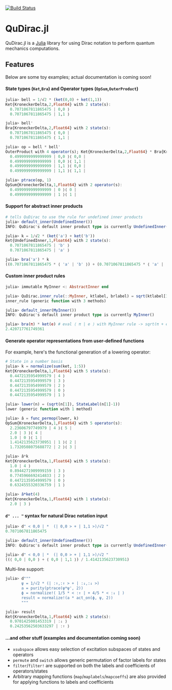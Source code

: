 [![Build Status](https://travis-ci.org/JuliaQuantum/QuDirac.jl.svg?branch=master)](https://travis-ci.org/JuliaQuantum/QuDirac.jl)
# QuDirac.jl

QuDirac.jl is a [Julia](http://julialang.org/) library for using Dirac notation to perform 
quantum mechanics computations. 

## Features

Below are some toy examples; actual documentation is coming soon! 

#### State types (`Ket`,`Bra`) and Operator types (`OpSum`,`OuterProduct`)

```julia
julia> bell = 1/√2 * (ket(0,0) + ket(1,1))
Ket{KroneckerDelta,2,Float64} with 2 state(s):
  0.7071067811865475 | 0,0 ⟩
  0.7071067811865475 | 1,1 ⟩

julia> bell'
Bra{KroneckerDelta,2,Float64} with 2 state(s):
  0.7071067811865475 ⟨ 0,0 |
  0.7071067811865475 ⟨ 1,1 |

julia> op = bell * bell'
OuterProduct with 4 operator(s); Ket{KroneckerDelta,2,Float64} * Bra{KroneckerDelta,2,Float64}:  
  0.4999999999999999 | 0,0 ⟩⟨ 0,0 |
  0.4999999999999999 | 0,0 ⟩⟨ 1,1 |
  0.4999999999999999 | 1,1 ⟩⟨ 0,0 |
  0.4999999999999999 | 1,1 ⟩⟨ 1,1 |

julia> ptrace(op, 1)
OpSum{KroneckerDelta,1,Float64} with 2 operator(s):
  0.4999999999999999 | 0 ⟩⟨ 0 |
  0.4999999999999999 | 1 ⟩⟨ 1 |
```

#### Support for abstract inner products

```julia
# tells QuDirac to use the rule for undefined inner products
julia> default_inner(UndefinedInner())
INFO: QuDirac's default inner product type is currently UndefinedInner()

julia> k = 1/√2 * (ket('a') + ket('b'))
Ket{UndefinedInner,1,Float64} with 2 state(s):
  0.7071067811865475 | 'b' ⟩
  0.7071067811865475 | 'a' ⟩

julia> bra('a') * k
((0.7071067811865475 * ⟨ 'a' | 'b' ⟩) + (0.7071067811865475 * ⟨ 'a' | 'a' ⟩))
```

#### Custom inner product rules

```julia
julia> immutable MyInner <: AbstractInner end

julia> QuDirac.inner_rule(::MyInner, ktlabel, brlabel) = sqrt(ktlabel[1]+brlabel[1])
inner_rule (generic function with 3 methods)

julia> default_inner(MyInner())
INFO: QuDirac's default inner product type is currently MyInner()

julia> bra(π) * ket(e) # eval ⟨ π | e ⟩ with MyInner rule -> sqrt(π + e)
2.420717761749361
```

#### Generate operator representations from user-defined functions

For example, here's the functional generation of a lowering operator: 

```julia
# State in a number basis
julia> k = normalize(sum(ket, 1:5))
Ket{KroneckerDelta,1,Float64} with 5 state(s):
  0.4472135954999579 | 4 ⟩
  0.4472135954999579 | 3 ⟩
  0.4472135954999579 | 2 ⟩
  0.4472135954999579 | 0 ⟩
  0.4472135954999579 | 1 ⟩

julia> lower(n) = (sqrt(n[1]), StateLabel(n[1]-1))
lower (generic function with 1 method)

julia> â = func_permop(lower, k)
OpSum{KroneckerDelta,1,Float64} with 5 operator(s):
  2.23606797749979 | 4 ⟩⟨ 5 |
  2.0 | 3 ⟩⟨ 4 |
  1.0 | 0 ⟩⟨ 1 |
  1.4142135623730951 | 1 ⟩⟨ 2 |
  1.7320508075688772 | 2 ⟩⟨ 3 |

julia> â*k
Ket{KroneckerDelta,1,Float64} with 5 state(s):
  1.0 | 4 ⟩
  0.8944271909999159 | 3 ⟩
  0.7745966692414833 | 2 ⟩
  0.4472135954999579 | 0 ⟩
  0.6324555320336759 | 1 ⟩

julia> â*ket(4)
Ket{KroneckerDelta,1,Float64} with 1 state(s):
  2.0 | 3 ⟩
```

#### `d" ... "` syntax for natural Dirac notation input

```julia
julia> d" < 0,0 | *  (| 0,0 > + | 1,1 >)/√2 "
0.7071067811865475

julia> default_inner(UndefinedInner())
INFO: QuDirac's default inner product type is currently UndefinedInner()

julia> d" < 0,0 | *  (| 0,0 > + | 1,1 >)/√2 "
((⟨ 0,0 | 0,0 ⟩ + ⟨ 0,0 | 1,1 ⟩) / 1.4142135623730951)
```

Multi-line support:

```julia
julia> d"""
       ψ = 1/√2 * (| :↑,:↑ > + | :↓,:↓ >)
       a = purity(ptrace(ψ*ψ', 2))
       ϕ = normalize!( 1/5 * < :↑ | + 4/5 * < :↓ | )
       result = normalize!(a * act_on(ϕ, ψ, 2))
       """

julia> result
Ket{KroneckerDelta,1,Float64} with 2 state(s):
  0.9701425001453319 | :↓ ⟩
  0.24253562503633297 | :↑ ⟩
```

#### ...and other stuff (examples and documentation coming soon)

- `xsubspace` allows easy selection of excitation subspaces of states and operators
- `permute` and `switch` allows generic permutation of factor labels for states
- `filter`/`filter!` are supported on both the labels and coefficients of operators/states
- Arbitrary mapping functions (`map`/`maplabels`/`mapcoeffs`) are also provided for applying functions to labels and coefficients
